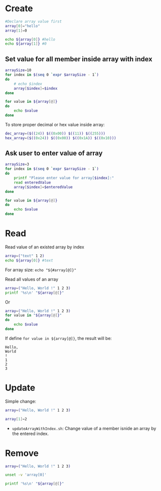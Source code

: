 # Create

```sh
#Declare array value first
array[0]="hello"
array[1]=0

echo ${array[0]} #hello
echo ${array[1]} #0
```

## Set value for all member inside array with index

```sh
arraySize=10
for index in $(seq 0 `expr $arraySize - 1`)
do
    # echo $index
    array[$index]=$index
done

for value in ${array[@]}
do
    echo $value
done
```
To store proper decimal or hex value inside array:
```sh
dec_array=($((24)) $((0x00)) $((11)) $((255)))
hex_array=($((0x24)) $((0x00)) $((0x1A)) $((0x10)))
```

## Ask user to enter value of array
```sh
arraySize=3
for index in $(seq 0 `expr $arraySize - 1`)
do
    printf "Please enter value for array[$index]:"
    read enteredValue
    array[$index]=$enteredValue
done

for value in ${array[@]}
do
    echo $value
done
```
# Read

Read value of an existed array by index

```sh
array=("text" 1 2)
echo ${array[0]} #text
```

For array size: ``echo "${#array[@]}"``

Read all values of an array

```sh
array=("Hello, World !" 1 2 3)
printf '%s\n' "${array[@]}"
```
Or
```sh
array=("Hello, World !" 1 2 3)
for value in "${array[@]}"
do
    echo $value
done
```

If define ``for value in ${array[@]}``, the result will be:

```
Hello,
World
!
1
2
3
```
# Update

Simple change:

```sh
array=("Hello, World !" 1 2 3)

array[1]=2
```

* ``updateArrayWithIndex.sh``: Change value of a member isnide an array by the entered index.

# Remove

```sh
array=("Hello, World !" 1 2 3)

unset -v 'array[0]'

printf '%s\n' "${array[@]}"
```

